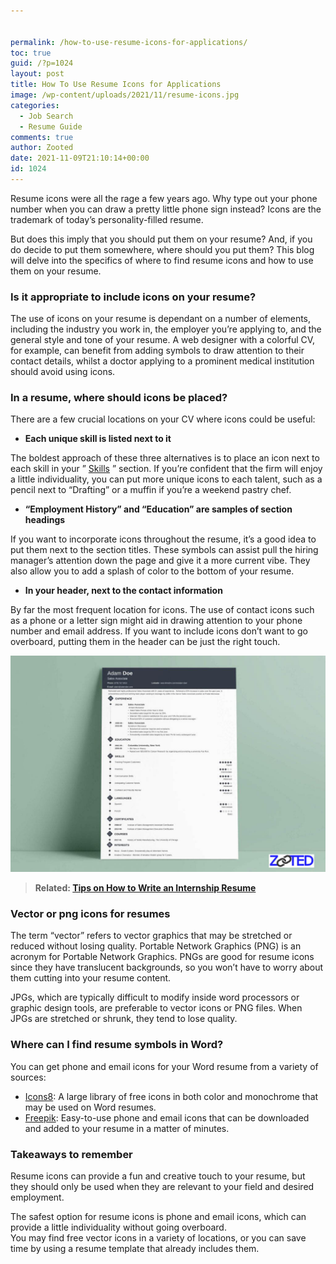 ```yaml
---


permalink: /how-to-use-resume-icons-for-applications/
toc: true
guid: /?p=1024
layout: post
title: How To Use Resume Icons for Applications
image: /wp-content/uploads/2021/11/resume-icons.jpg
categories:
  - Job Search
  - Resume Guide
comments: true
author: Zooted
date: 2021-11-09T21:10:14+00:00
id: 1024
---
```

Resume icons were all the rage a few years ago. Why type out your phone number when you can draw a pretty little phone sign instead? Icons are the trademark of today&#8217;s personality-filled resume.

But does this imply that you should put them on your resume? And, if you do decide to put them somewhere, where should you put them? This blog will delve into the specifics of where to find resume icons and how to use them on your resume.

### **Is it appropriate to include icons on your resume?**

The use of icons on your resume is dependant on a number of elements, including the industry you work in, the employer you&#8217;re applying to, and the general style and tone of your resume. A web designer with a colorful CV, for example, can benefit from adding symbols to draw attention to their contact details, whilst a doctor applying to a prominent medical institution should avoid using icons.

### **In a resume, where should icons be placed?**

There are a few crucial locations on your CV where icons could be useful:

* **Each unique skill is listed next to it**

The boldest approach of these three alternatives is to place an icon next to each skill in your &#8221; [Skills](/how-to-learn-new-skills-for-your-resume/) &#8221; section. If you&#8217;re confident that the firm will enjoy a little individuality, you can put more unique icons to each talent, such as a pencil next to &#8220;Drafting&#8221; or a muffin if you&#8217;re a weekend pastry chef.

* **&#8220;Employment History&#8221; and &#8220;Education&#8221; are samples of section headings**

If you want to incorporate icons throughout the resume, it&#8217;s a good idea to put them next to the section titles. These symbols can assist pull the hiring manager&#8217;s attention down the page and give it a more current vibe. They also allow you to add a splash of color to the bottom of your resume.

* **In your header, next to the contact information**

By far the most frequent location for icons. The use of contact icons such as a phone or a letter sign might aid in drawing attention to your phone number and email address. If you want to include icons don&#8217;t want to go overboard, putting them in the header can be just the right touch.

![How To Use Resume Icons for Applications](/assets/images/resume_icons.jpg)

<blockquote class="wp-block-quote">
  <p>
    <strong>Related: <a href="/tips-on-how-to-write-an-internship-resume/">Tips on How to Write an Internship Resume</a></strong>
  </p>
</blockquote>

### **Vector or png icons for resumes**

The term &#8220;vector&#8221; refers to vector graphics that may be stretched or reduced without losing quality. Portable Network Graphics (PNG) is an acronym for Portable Network Graphics. PNGs are good for resume icons since they have translucent backgrounds, so you won&#8217;t have to worry about them cutting into your resume content.

JPGs, which are typically difficult to modify inside word processors or graphic design tools, are preferable to vector icons or PNG files. When JPGs are stretched or shrunk, they tend to lose quality.

### **Where can I find resume symbols in Word?**

You can get phone and email icons for your Word resume from a variety of sources:

* [Icons8](https://icons8.com/icons/set/resume): A large library of free icons in both color and monochrome that may be used on Word resumes.
* [Freepik](https://www.freepik.com/popular-icons): Easy-to-use phone and email icons that can be downloaded and added to your resume in a matter of minutes.

### **Takeaways to remember**

Resume icons can provide a fun and creative touch to your resume, but they should only be used when they are relevant to your field and desired employment.

The safest option for resume icons is phone and email icons, which can provide a little individuality without going overboard.\
You may find free vector icons in a variety of locations, or you can save time by using a resume template that already includes them.